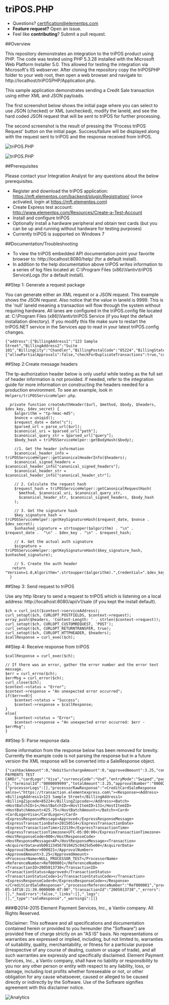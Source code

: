 # triPOS.PHP

* Questions?  certification@elementps.com
* **Feature request?** Open an issue.
* Feel like **contributing**?  Submit a pull request.

##Overview

This repository demonstrates an integration to the triPOS product using PHP.  The code was tested using PHP 5.3.28 installed with the Microsoft Web Platform Installer 5.0.  This allowed for testing the integration via Microsoft's IIS webserver.  After cloning the repository copy the triPOSPHP folder to your web root, then open a web browser and navigate to:  http://localhost/triPOSPHP/Application.php.

This sample application demonstrates sending a Credit Sale transaction using either XML and JSON payloads.

The first screenshot below shows the initial page where you can select to use JSON (checked) or XML (unchecked), modify the laneId, and see the hard coded JSON request that will be sent to triPOS for further processing.  

The second screenshot is the result of pressing the 'Process triPOS Request' button on the initial page.  Success/failure will be displayed along with the request sent to triPOS and the response received from triPOS.

![triPOS.PHP](https://github.com/ElementPS/triPOS.PHP/blob/master/screenshot1.PNG)

![triPOS.PHP](https://github.com/ElementPS/triPOS.PHP/blob/master/screenshot2.PNG)

##Prerequisites

Please contact your Integration Analyst for any questions about the below prerequisites.

* Register and download the triPOS application: https://mft.elementps.com/backend/plugin/Registration/ (once activated, login at https://mft.elementps.com)
* Create Express test account: http://www.elementps.com/Resources/Create-a-Test-Account
* Install and configure triPOS
* Optionally install a hardware peripheral and obtain test cards (but you can be up and running without hardware for testing purposes)
* Currently triPOS is supported on Windows 7

##Documentation/Troubleshooting

* To view the triPOS embedded API documentation point your favorite browser to: http://localhost:8080/help/ (for a default install).
* In addition to the help documentation above triPOS writes information to a series of log files located at:  C:\Program Files (x86)\Vantiv\triPOS Service\Logs (for a default install).

##Step 1: Generate a request package

You can generate either an XML request or a JSON request.  This example shows the JSON request.  Also notice that the value in laneId is 9999.  This is the 'null' laneId meaning a transaction will flow through the system without requiring hardware.  All lanes are configured in the triPOS.config file located at:  C:\Program Files (x86)\Vantiv\triPOS Service (if you kept the default installation directory).  If you modify this file make sure to restart the triPOS.NET service in the Services app to read in your latest triPOS.config changes.

```
{"address":{"BillingAddress1":"123 Sample Street","BillingAddress2":"Suite 101","BillingCity":"Chandler","BillingPostalCode":"85224","BillingState":"AZ"},"emvFallbackReason":"None","transactionAmount":3.25,"clerkNumber":"Clerk101","configuration":{"allowPartialApprovals":false,"checkForDuplicateTransactions":true,"currencyCode":"Usd","marketCode":"Retail"},"laneId":9999,"referenceNumber":"Ref000001","shiftId":"ShiftA","ticketNumber":"T0000001"}
```

##Step 2:Create message headers

The tp-authorization header below is only useful while testing as the full set of header information is not provided. If needed, refer to the integration guide for more information on constructing the headers needed for a production environment. To see an example, look in `Helpers/triPOSServiceHelper.php`.

```
  private function createAuthHeader($url, $method, $body, $headers, $dev_key, $dev_secret) {
    $algorithm = "tp-hmac-md5";
    $nonce = uniqid();
    $request_date = date("c");
    $parsed_url = parse_url($url);
    $canonical_uri = $parsed_url["path"];
    $canonical_query_str = $parsed_url["query"];
    $body_hash = triPOSServiceHelper::getBodyHash($body);

    //1. Get the header information
    $canonical_header_info = triPOSServiceHelper::getCanonicalHeaderInfo($headers);
    $canonical_signed_headers = $canonical_header_info["canonical_signed_headers"];
    $canonical_header_str = $canonical_header_info["canonical_header_str"];

    // 2. Calculate the request hash
    $request_hash = triPOSServiceHelper::getCanonicalRequestHash(
      $method, $canonical_uri, $canonical_query_str,
      $canonical_header_str, $canonical_signed_headers, $body_hash
    );

    // 3. Get the signature hash
    $key_signature_hash = triPOSServiceHelper::getKeySignatureHash($request_date, $nonce . $dev_secret);
    $unhashed_signature = strtoupper($algorithm) . "\n" . $request_date .  "\n" . $dev_key . "\n" . $request_hash;

    // 4. Get the actual auth signature
    $signature = triPOSServiceHelper::getKeySignatureHash($key_signature_hash, $unhashed_signature);

    // 5. Create the auth header
   return "Version=1.0,Algorithm=".strtoupper($algorithm).",Credential=".$dev_key.",SignedHeaders=".$canonical_signed_headers.",Nonce=".$nonce.",RequestDate=".$request_date.",Signature=".$signature;
  }
```

##Step 3: Send request to triPOS

Use any http library to send a request to triPOS which is listening on a local address:  http://localhost:8080/api/v1/sale (if you kept the install default).

```
$ch = curl_init($context->serviceAddress);
curl_setopt($ch, CURLOPT_POSTFIELDS, $context->request);
array_push($headers, 'Content-Length: ' . strlen($context->request));
curl_setopt($ch, CURLOPT_CUSTOMREQUEST, 'POST');
curl_setopt($ch, CURLOPT_RETURNTRANSFER, true);
curl_setopt($ch, CURLOPT_HTTPHEADER, $headers);
$callResponse = curl_exec($ch);
```

##Step 4: Receive response from triPOS

```
$callResponse = curl_exec($ch);

// If there was an error, gather the error number and the error text message.
$err = curl_errno($ch);
$errMsg = curl_error($ch);
curl_close($ch);
$context->status = "Error";
$context->response = "An unexpected error occurred";
if($err==0){
	$context->status = "Success";
	$context->response = $callResponse;
}
else{
	$context->status = "Error";
	$context->response = "An unexpected error occurred: $err - $errMsg";
}
```

##Step 5: Parse response data

Some information from the response below has been removed for brevity. Currently the example code is not parsing the response but in a future version the XML response will be converted into a SaleResponse object.

```
{"cashbackAmount":0,"debitSurchargeAmount":0,"approvedAmount":3.25,"convenienceFeeAmount":0,"subTotalAmount":3.25,"tipAmount":0,"accountNumber":"************6781","binValue":"4003000000000000","cardHolderName":"GLOBAL PAYMENTS TEST CARD/","cardLogo":"Visa","currencyCode":"Usd","entryMode":"Swiped","paymentType":"Credit","signature":{},"terminalId":"0000009999","totalAmount":3.25,"approvalNumber":"000021","isApproved":true,"_processor":{"processorLogs":[],"processorRawResponse":"<CreditCardSaleResponse xmlns=\"https://transaction.elementexpress.com\"><Response><Address><BillingAddress1>123 Sample Street</BillingAddress1><BillingZipcode>85224</BillingZipcode></Address><Batch><HostBatchID>1</HostBatchID><HostItemID>131</HostItemID><HostBatchAmount>425.75</HostBatchAmount></Batch><Card><CardLogo>Visa</CardLogo></Card><ExpressResponseMessage>Approved</ExpressResponseMessage><ExpressTransactionDate>20150514</ExpressTransactionDate><ExpressTransactionTime>122139</ExpressTransactionTime><ExpressTransactionTimezone>UTC-05:00:00</ExpressTransactionTimezone><HostResponseCode>000</HostResponseCode><HostResponseMessage>AP</HostResponseMessage><Transaction><AcquirerData>aVb001234567810425c0425d5e00</AcquirerData><ApprovalNumber>000021</ApprovalNumber><ApprovedAmount>3.25</ApprovedAmount><ProcessorName>NULL_PROCESSOR_TEST</ProcessorName><ReferenceNumber>Ref000001</ReferenceNumber><TransactionID>2005013738</TransactionID><TransactionStatus>Approved</TransactionStatus><TransactionStatusCode>1</TransactionStatusCode></Transaction><ExpressResponseCode>0</ExpressResponseCode></Response></CreditCardSaleResponse>","processorReferenceNumber":"Ref000001","processorRequestFailed":false,"processorRequestWasApproved":true,"processorResponseCode":"Approved","processorResponseMessage":"Approved"},"statusCode":"Approved","transactionDateTime":"2015-05-14T10:21:39.0000000-07:00","transactionId":"2005013738","_errors":[],"_hasErrors":false,"_links":[],"_logs":[],"_type":"saleResponse","_warnings":[]}

```

###©2014-2015 Element Payment Services, Inc., a Vantiv company. All Rights Reserved.

Disclaimer:
This software and all specifications and documentation contained herein or provided to you hereunder (the "Software") are provided free of charge strictly on an "AS IS" basis. No representations or warranties are expressed or implied, including, but not limited to, warranties of suitability, quality, merchantability, or fitness for a particular purpose (irrespective of any course of dealing, custom or usage of trade), and all such warranties are expressly and specifically disclaimed. Element Payment Services, Inc., a Vantiv company, shall have no liability or responsibility to you nor any other person or entity with respect to any liability, loss, or damage, including lost profits whether foreseeable or not, or other obligation for any cause whatsoever, caused or alleged to be caused directly or indirectly by the Software. Use of the Software signifies agreement with this disclaimer notice.


![Analytics](https://ga-beacon.appspot.com/UA-60858025-36/triPOS.PHP/readme?pixel)
